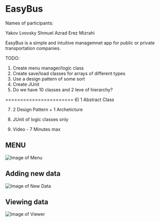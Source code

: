 # EasyBus

Names of participants:

Yakov Lvovsky
Shmuel Azrad
Erez Mizrahi

EasyBus is a simple and intuitive managemnet app for public or private transportation companies.

TODO:
1) Create menu manager/logic class
2) Create save/load classes for arrays of different types
3) Use a design pattern of some sort
4) Create JUnit
5) Do we have 10 classes and 2 leve of hierarchy?

=======================
6) 1 Abstract Class

7) 2 Design Pattern + 1 Archeticture

8) JUnit of logic classes only

9) Video - 7 Minutes max

## MENU

![Image of Menu](https://cdn.discordapp.com/attachments/693057066582933579/729039336993062922/unknown.png)

## Adding new data

![Image of New Data](https://cdn.discordapp.com/attachments/693057066582933579/729039495923761223/unknown.png)

## Viewing data

![Image of Viewer](https://cdn.discordapp.com/attachments/693057066582933579/729039575779115089/unknown.png)
